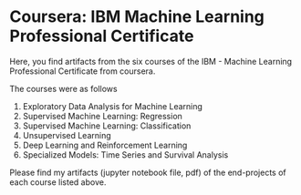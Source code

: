 # Coursera: IBM Machine Learning Professional Certificate

Here, you find artifacts from the six courses of the IBM - Machine Learning Professional Certificate from coursera.

The courses were as follows
1. Exploratory Data Analysis for Machine Learning
2. Supervised Machine Learning: Regression
3. Supervised Machine Learning: Classification
4. Unsupervised Learning
5. Deep Learning and Reinforcement Learning
6. Specialized Models: Time Series and Survival Analysis

Please find my artifacts (jupyter notebook file, pdf) of the end-projects of each course listed above.
